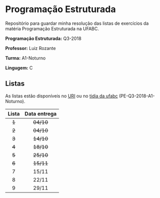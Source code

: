 # Programação Estruturada

Repositório para guardar minha resolução das listas de exercícios da matéria Programação Estruturada na UFABC.


**Programação Estruturada:** Q3-2018

**Professor:** Luiz Rozante

**Turma:** A1-Noturno

**Lingugem:** C


## Listas
As listas estão disponíveis no [URI](https://www.urionlinejudge.com.br/) ou no [tidia da ufabc](https://tidia4.ufabc.edu.br/portal/) (PE-Q3-2018-A1-Noturno).

| Lista | Data entrega |
| :---: | :----------: |
| ~~1~~ | ~~04/10~~    |
| ~~2~~ | ~~04/10~~    |
| ~~3~~ | ~~14/10~~    |
| ~~4~~ | ~~18/10~~    |
| ~~5~~ | ~~25/10~~    |
| ~~6~~ | ~~15/11~~    |
| 7     | 15/11        |
| 8     | 22/11        |
| 9     | 29/11        |